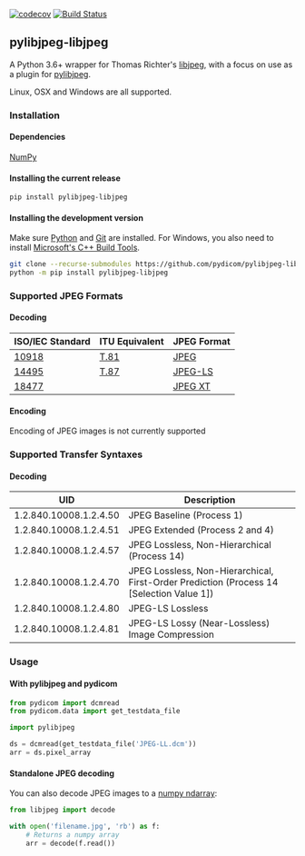 [![codecov](https://codecov.io/gh/pydicom/pylibjpeg-libjpeg/branch/master/graph/badge.svg)](https://codecov.io/gh/pydicom/pylibjpeg-libjpeg)
[![Build Status](https://travis-ci.org/pydicom/pylibjpeg-libjpeg.svg?branch=master)](https://travis-ci.org/pydicom/pylibjpeg-libjpeg)

## pylibjpeg-libjpeg

A Python 3.6+ wrapper for Thomas Richter's
[libjpeg](https://github.com/thorfdbg/libjpeg), with a focus on use as a
plugin for [pylibjpeg](http://github.com/pydicom/pylibjpeg).

Linux, OSX and Windows are all supported.

### Installation
#### Dependencies
[NumPy](http://numpy.org)

#### Installing the current release
```bash
pip install pylibjpeg-libjpeg
```
#### Installing the development version

Make sure [Python](https://www.python.org/) and [Git](https://git-scm.com/) are installed. For Windows, you also need to install
[Microsoft's C++ Build Tools](https://visualstudio.microsoft.com/thank-you-downloading-visual-studio/?sku=BuildTools&rel=16).
```bash
git clone --recurse-submodules https://github.com/pydicom/pylibjpeg-libjpeg
python -m pip install pylibjpeg-libjpeg
```

### Supported JPEG Formats
#### Decoding

| ISO/IEC Standard | ITU Equivalent | JPEG Format |
| --- | --- | --- |
| [10918](https://www.iso.org/standard/18902.html) | [T.81](https://www.itu.int/rec/T-REC-T.81/en) | [JPEG](https://jpeg.org/jpeg/index.html)    |
| [14495](https://www.iso.org/standard/22397.html)   | [T.87](https://www.itu.int/rec/T-REC-T.87/en) | [JPEG-LS](https://jpeg.org/jpegls/index.html) |
| [18477](https://www.iso.org/standard/62552.html)   | | [JPEG XT](https://jpeg.org/jpegxt/) |

#### Encoding
Encoding of JPEG images is not currently supported

### Supported Transfer Syntaxes
#### Decoding
| UID | Description |
| --- | --- |
| 1.2.840.10008.1.2.4.50 | JPEG Baseline (Process 1) |
| 1.2.840.10008.1.2.4.51 | JPEG Extended (Process 2 and 4) |
| 1.2.840.10008.1.2.4.57 | JPEG Lossless, Non-Hierarchical (Process 14) |
| 1.2.840.10008.1.2.4.70 | JPEG Lossless, Non-Hierarchical, First-Order Prediction (Process 14 [Selection Value 1]) |
| 1.2.840.10008.1.2.4.80 | JPEG-LS Lossless |
| 1.2.840.10008.1.2.4.81 | JPEG-LS Lossy (Near-Lossless) Image Compression |

### Usage
#### With pylibjpeg and pydicom

```python
from pydicom import dcmread
from pydicom.data import get_testdata_file

import pylibjpeg

ds = dcmread(get_testdata_file('JPEG-LL.dcm'))
arr = ds.pixel_array
```

#### Standalone JPEG decoding

You can also decode JPEG images to a [numpy ndarray][1]:

[1]: https://docs.scipy.org/doc/numpy/reference/generated/numpy.ndarray.html

```python
from libjpeg import decode

with open('filename.jpg', 'rb') as f:
    # Returns a numpy array
    arr = decode(f.read())
```
